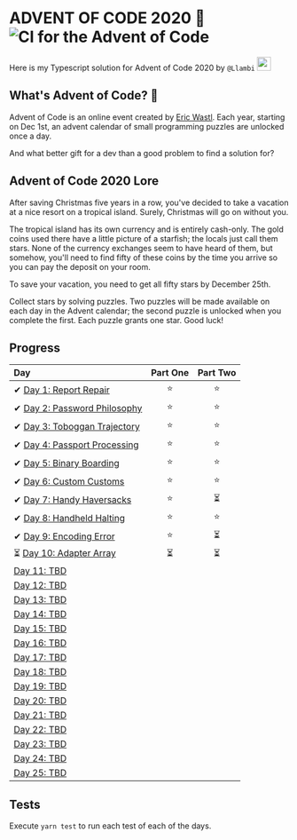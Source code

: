 # ADVENT OF CODE 2020 🎄 ![CI for the Advent of Code](https://github.com/Llambi/advent-of-code-2020/workflows/CI%20for%20the%20Advent%20of%20Code/badge.svg)

Here is my Typescript solution for Advent of Code 2020 by `@Llambi` <a href="https://twitter.com/HugoXF"><img src="https://img.shields.io/badge/twitter-%231DA1F2.svg?&style=for-the-badge&logo=twitter&logoColor=white" height=25></a>

## What's Advent of Code? 🤔

Advent of Code is an online event created by [Eric Wastl](https://twitter.com/ericwastl). Each year, starting on Dec 1st, an advent calendar of small programming puzzles are unlocked once a day.

And what better gift for a dev than a good problem to find a solution for?

## Advent of Code 2020 Lore

After saving Christmas five years in a row, you've decided to take a vacation at a nice resort on a tropical island. Surely, Christmas will go on without you.

The tropical island has its own currency and is entirely cash-only. The gold coins used there have a little picture of a starfish; the locals just call them stars. None of the currency exchanges seem to have heard of them, but somehow, you'll need to find fifty of these coins by the time you arrive so you can pay the deposit on your room.

To save your vacation, you need to get all fifty stars by December 25th.

Collect stars by solving puzzles. Two puzzles will be made available on each day in the Advent calendar; the second puzzle is unlocked when you complete the first. Each puzzle grants one star. Good luck!

## Progress

| Day                                                                                                | Part One | Part Two |
| :------------------------------------------------------------------------------------------------- | :------: | :------: |
| ✔ [Day 1: Report Repair](https://github.com/Llambi/advent-of-code-2020/tree/main/src/day-01)       |   ⭐️    |   ⭐️    |
| ✔ [Day 2: Password Philosophy](https://github.com/Llambi/advent-of-code-2020/tree/main/src/day-02) |   ⭐️    |   ⭐️    |
| ✔ [Day 3: Toboggan Trajectory](https://github.com/Llambi/advent-of-code-2020/tree/main/src/day-03) |   ⭐️    |   ⭐️    |
| ✔ [Day 4: Passport Processing](https://github.com/Llambi/advent-of-code-2020/tree/main/src/day-04) |   ⭐️    |   ⭐️    |
| ✔ [Day 5: Binary Boarding](https://github.com/Llambi/advent-of-code-2020/tree/main/src/day-05)     |   ⭐️    |   ⭐️    |
| ✔ [Day 6: Custom Customs](https://github.com/Llambi/advent-of-code-2020/tree/main/src/day-06)      |   ⭐️    |   ⭐️    |
| ✔ [Day 7: Handy Haversacks](https://github.com/Llambi/advent-of-code-2020/tree/main/src/day-07)    |   ⭐️    |    ⏳    |
| ✔ [Day 8: Handheld Halting](https://github.com/Llambi/advent-of-code-2020/tree/main/src/day-08)    |   ⭐️    |   ⭐️    |
| ✔ [Day 9: Encoding Error](https://github.com/Llambi/advent-of-code-2020/tree/main/src/day-09)      |   ⭐️    |    ⏳    |
| ⏳ [Day 10: Adapter Array](https://github.com/Llambi/advent-of-code-2020/tree/main/src/day-10)     |    ⏳    |    ⏳    |
| [Day 11: TBD]()                                                                                    |          |          |
| [Day 12: TBD]()                                                                                    |          |          |
| [Day 13: TBD]()                                                                                    |          |          |
| [Day 14: TBD]()                                                                                    |          |          |
| [Day 15: TBD]()                                                                                    |          |          |
| [Day 16: TBD]()                                                                                    |          |          |
| [Day 17: TBD]()                                                                                    |          |          |
| [Day 18: TBD]()                                                                                    |          |          |
| [Day 19: TBD]()                                                                                    |          |          |
| [Day 20: TBD]()                                                                                    |          |          |
| [Day 21: TBD]()                                                                                    |          |          |
| [Day 22: TBD]()                                                                                    |          |          |
| [Day 23: TBD]()                                                                                    |          |          |
| [Day 24: TBD]()                                                                                    |          |          |
| [Day 25: TBD]()                                                                                    |          |          |

## Tests

Execute `yarn test` to run each test of each of the days.
